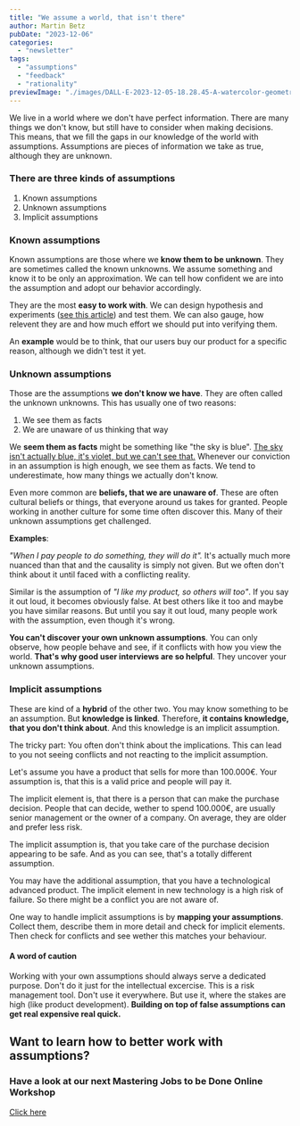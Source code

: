 ```yaml
---
title: "We assume a world, that isn't there"
author: Martin Betz
pubDate: "2023-12-06"
categories:
  - "newsletter"
tags:
  - "assumptions"
  - "feedback"
  - "rationality"
previewImage: "./images/DALL·E-2023-12-05-18.28.45-A-watercolor-geometric-style-illustration-depicting-a-side-view-of-a-pit-filled-with-spikes-covered-by-a-thin-layer-of-paper.-On-top-of-the-paper-th.png"
---
```


We live in a world where we don't have perfect information. There are many things we don't know, but still have to consider when making decisions. This means, that we fill the gaps in our knowledge of the world with assumptions. Assumptions are pieces of information we take as true, although they are unknown.

### There are three kinds of assumptions

1. Known assumptions
2. Unknown assumptions
3. Implicit assumptions

### Known assumptions

Known assumptions are those where we **know them to be unknown**. They are sometimes called the known unknowns. We assume something and know it to be only an approximation. We can tell how confident we are into the assumption and adopt our behavior accordingly.

They are the most **easy to work with**. We can design hypothesis and experiments ([see this article](/blog/where-to-start-when-your-business-isnt-running/)) and test them. We can also gauge, how relevent they are and how much effort we should put into verifying them.

An **example** would be to think, that our users buy our product for a specific reason, although we didn't test it yet.

### Unknown assumptions

Those are the assumptions **we don't know we have**. They are often called the unknown unknowns. This has usually one of two reasons:

1. We see them as facts
2. We are unaware of us thinking that way

We **seem them as facts** might be something like "the sky is blue". [The sky isn't actually blue, it's violet, but we can't see that.](https://www.forbes.com/sites/briankoberlein/2017/01/11/earths-skies-are-violet-we-just-see-them-as-blue/?utm_source=better-business.beehiiv.com&utm_medium=referral&utm_campaign=we-assume-a-world-that-isn-t-there) Whenever our conviction in an assumption is high enough, we see them as facts. We tend to underestimate, how many things we actually don't know.

Even more common are **beliefs, that we are unaware of**. These are often cultural beliefs or things, that everyone around us takes for granted. People working in another culture for some time often discover this. Many of their unknown assumptions get challenged.

**Examples**:

_"When I pay people to do something, they will do it"._
It's actually much more nuanced than that and the causality is simply not given. But we often don't think about it until faced with a conflicting reality.

Similar is the assumption of _"I like my product, so others will too"_. If you say it out loud, it becomes obviously false. At best others like it too and maybe you have similar reasons. But until you say it out loud, many people work with the assumption, even though it's wrong.

**You can't discover your own unknown assumptions**. You can only observe, how people behave and see, if it conflicts with how you view the world. **That's why good user interviews are so helpful**. They uncover your unknown assumptions.

### Implicit assumptions

These are kind of a **hybrid** of the other two. You may know something to be an assumption. But **knowledge is linked**. Therefore, **it contains knowledge, that you don't think about**. And this knowledge is an implicit assumption.

The tricky part: You often don't think about the implications. This can lead to you not seeing conflicts and not reacting to the implicit assumption.

Let's assume you have a product that sells for more than 100.000€. Your assumption is, that this is a valid price and people will pay it.

The implicit element is, that there is a person that can make the purchase decision. People that can decide, wether to spend 100.000€, are usually senior management or the owner of a company. On average, they are older and prefer less risk.

The implicit assumption is, that you take care of the purchase decision appearing to be safe. And as you can see, that's a totally different assumption.

You may have the additional assumption, that you have a technological advanced product. The implicit element in new technology is a high risk of failure. So there might be a conflict you are not aware of.

One way to handle implicit assumptions is by **mapping your assumptions**. Collect them, describe them in more detail and check for implicit elements. Then check for conflicts and see wether this matches your behaviour.

#### A word of caution

Working with your own assumptions should always serve a dedicated purpose. Don't do it just for the intellectual excercise. This is a risk management tool. Don't use it everywhere. But use it, where the stakes are high (like product development). **Building on top of false assumptions can get real expensive real quick.**

## Want to learn how to better work with assumptions?

### Have a look at our next Mastering Jobs to be Done Online Workshop

[Click here](/services/mastering-jobs-to-be-done-online-workshop/)
